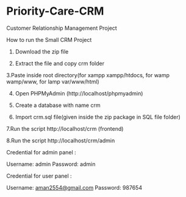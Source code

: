 # Priority-Care-CRM
Customer Relationship Management Project 

How to run the Small CRM  Project
1. Download the  zip file

2. Extract the file and copy crm folder

3.Paste inside root directory(for xampp xampp/htdocs, for wamp wamp/www, for lamp var/www/html)

4. Open PHPMyAdmin (http://localhost/phpmyadmin)

5. Create a database with name crm

6. Import crm.sql file(given inside the zip package in SQL file folder)

7.Run the script http://localhost/crm (frontend)

8.Run the script http://localhost/crm/admin 

Credential for admin panel :

Username: admin
Password: admin

Credential for user panel :

Username: aman2554@gmail.com
Password: 987654
